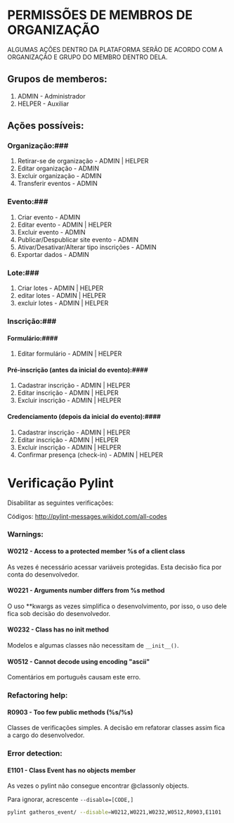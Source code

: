 # PERMISSÕES DE MEMBROS DE ORGANIZAÇÃO #

ALGUMAS AÇÕES DENTRO DA PLATAFORMA SERÃO DE ACORDO COM A ORGANIZAÇÃO E GRUPO DO MEMBRO DENTRO DELA.

## Grupos de memberos: ##
1. ADMIN - Administrador
2. HELPER - Auxiliar

## Ações possíveis: ##

### Organização:###
1. Retirar-se de organização - ADMIN | HELPER
2. Editar organização - ADMIN
3. Excluir organização - ADMIN
4. Transferir eventos - ADMIN

### Evento:###
1. Criar evento - ADMIN
2. Editar evento - ADMIN | HELPER
3. Excluir evento - ADMIN
4. Publicar/Despublicar site evento  - ADMIN
5. Ativar/Desativar/Alterar tipo inscrições - ADMIN
6. Exportar dados - ADMIN

### Lote:###
1. Criar lotes - ADMIN | HELPER
2. editar lotes - ADMIN  | HELPER
3. excluir lotes - ADMIN | HELPER

### Inscrição:###

#### Formulário:####
1. Editar formulário - ADMIN | HELPER

#### Pré-inscrição (antes da inicial do evento):####
1. Cadastrar inscrição - ADMIN | HELPER
2. Editar inscrição - ADMIN | HELPER
3. Excluir inscrição - ADMIN | HELPER

#### Credenciamento (depois da inicial do evento):####
1. Cadastrar inscrição - ADMIN | HELPER
2. Editar inscrição - ADMIN | HELPER
3. Excluir inscrição - ADMIN | HELPER
4. Confirmar presença (check-in) - ADMIN | HELPER

# Verificação Pylint #
  
Disabilitar as seguintes verificações:

Códigos: http://pylint-messages.wikidot.com/all-codes
 
### Warnings: ###

#### W0212 - Access to a protected member %s of a client class ####

As vezes é necessário acessar variáveis protegidas. Esta decisão fica por conta
do desenvolvedor.

#### W0221 - Arguments number differs from %s method ####

O uso **kwargs as vezes simplifica o desenvolvimento, por isso, o uso dele fica
sob decisão do desenvolvedor.

#### W0232 - Class has no __init__ method ####

Modelos e algumas classes não necessitam de `__init__()`.


#### W0512 - Cannot decode using encoding "ascii" ####

Comentários em português causam este erro.


### Refactoring help: ###
 
#### R0903 - Too few public methods (%s/%s) ####  
 
Classes de verificações simples. A decisão em refatorar classes assim fica a
cargo do desenvolvedor.
  
  
### Error detection: ###

#### E1101 - Class Event has no objects member ####
 
As vezes o pylint não consegue encontrar @classonly objects.
  

Para ignorar, acrescente ```--disable=[CODE,]```
```bash
pylint gatheros_event/ --disable=W0212,W0221,W0232,W0512,R0903,E1101
```